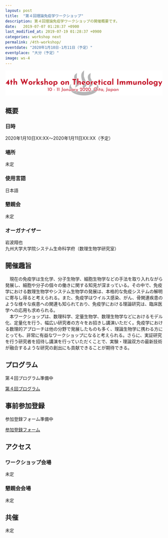 ```yaml
---
layout: post
title:  "第４回理論免疫学ワークショップ"
description: 第４回理論免疫学ワークショップの開催概要です。
date:   2019-07-07 01:28:37 +0900
last_modified_at: 2019-07-19 01:28:37 +0900
categories: workshop next
permalink: /4th-workshop/
eventdate: "2020年1月10日-1月11日（予定）"
eventplace: "大分（予定）"
image: ws-4
---
```


![](/assets/images/ws-4.png "第４回理論免疫学ワークショップ")

## 概要

<div class="cf">
<div class="page-column50">
<h3>日時</h3>
<p>2020年1月10日XX:XX〜2020年1月11日XX:XX（予定）</p>
<h3>場所</h3>
<p>未定</p>
<h3>使用言語</h3>
<p>日本語</p>
</div>

<div class="page-column50">
<h3>懇親会</h3>
<p>未定</p>
<h3>オーガナイザー</h3>
<p>岩波翔也<br>
九州大学大学院システム生命科学府（数理生物学研究室）</p>
</div>
</div>


## 開催趣旨
　現在の免疫学は生化学、分子生物学、細胞生物学などの手法を取り入れながら発展し、細胞や分子の個々の働きに関する知見が深まっている。その中で、免疫学における数理生物学やシステム生物学の発展は、本格的な免疫システムの解明に寄与し得ると考えられる。また、免疫学はウイルス感染、がん、骨関連疾患のような様々な疾患への関連も知られており、免疫学における理論研究は、臨床医学への応用も求められる。  
　本ワークショップは、数理科学、定量生物学、数理生物学などにおけるモデル化、定量化を行う、幅広い研究者の方々をお招きし講演いただく。免疫学における数理的アプローチは他の分野で発展したものも多く、理論生物学に携わる方にとっても、非常に有益なワークショップになると考えられる。さらに、実証研究を行う研究者を招待し講演を行っていただくことで、実験・理論双方の最新技術が融合するような研究の創出にも貢献できることが期待できる。

## プログラム
第４回プログラム準備中

[第４回プログラム](/4th-program)

## 事前参加登録
参加登録フォーム準備中

[参加登録フォーム]()

## アクセス
### ワークショップ会場
未定

### 懇親会会場
未定

## 共催

未定
